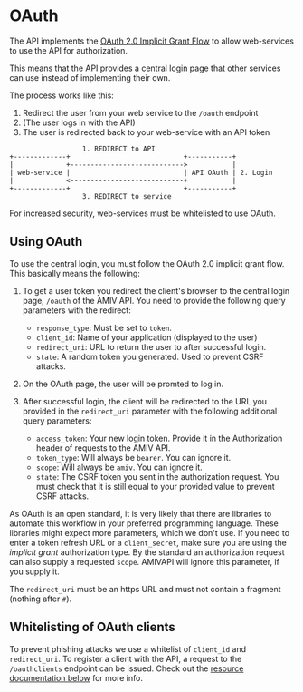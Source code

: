 # OAuth

The API implements the
[OAuth 2.0 Implicit Grant Flow](https://oauth.net/2/grant-types/implicit/)
to allow web-services to use the API for authorization.

This means that the API provides a central login page that other services
can use instead of implementing their own.

The process works like this:

1. Redirect the user from your web service to the `/oauth` endpoint
2. (The user logs in with the API)
3. The user is redirected back to your web-service with an API token

```
                  1. REDIRECT to API
+-------------+                            +-----------+
|             +---------------------------->           |
| web-service |                            | API OAuth | 2. Login
|             <----------------------------+           |
+-------------+                            +-----------+
                  3. REDIRECT to service
```

For increased security, web-services must be whitelisted to use OAuth.


## Using OAuth

To use the central login, you must follow the OAuth 2.0 implicit grant flow. This basically means the following:

1. To get a user token you redirect the client's browser to the central login page, `/oauth` of the AMIV API. You need to provide the following query parameters with the redirect:

   - ```response_type```: Must be set to ```token```.
   - ```client_id```: Name of your application (displayed to the user)
   - ```redirect_uri```: URL to return the user to after successful login.
   - ```state```: A random token you generated. Used to prevent CSRF attacks.

2. On the OAuth page, the user will be promted to log in.

3. After successful login, the client will be redirected to the URL you provided in the ```redirect_uri``` parameter with the following additional query parameters:

   - ```access_token```: Your new login token. Provide it in the Authorization header of requests to the AMIV API.
   - ```token_type```: Will always be ```bearer```. You can ignore it.
   - ```scope```: Will always be ```amiv```. You can ignore it.
   - ```state```: The CSRF token you sent in the authorization request. You must check that it is still equal to your provided value to prevent CSRF attacks.

As OAuth is an open standard, it is very likely that there are libraries to automate this workflow in your preferred programming language. These libraries might expect more parameters, which we don't use. If you need to enter a token refresh URL or a ```client_secret```, make sure you are using the *implicit grant* authorization type. By the standard an authorization request can also supply a requested ```scope```. AMIVAPI will ignore this parameter, if you supply it.

The ```redirect_uri``` must be an https URL and must not contain a fragment
(nothing after ```#```).

## Whitelisting of OAuth clients

To prevent phishing attacks we use a whitelist of ```client_id``` and
```redirect_uri```. To register a client with the API, a request to the
```/oauthclients``` endpoint can be issued. Check out the
[resource documentation below](#tag/Oauthclient) for more info.
